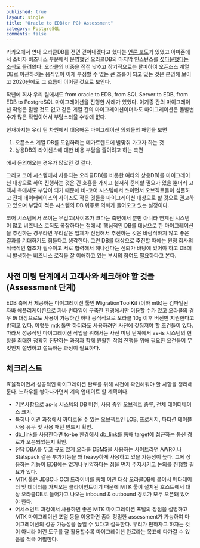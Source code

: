 ```yaml
---
published: true
layout: single
title: "Oracle to EDB(or PG) Assessment"
category: PostgreSQL
comments: false
---
```


카카오에서 연내 오라클DB를 전면 걷어내겠다고 했다는 [언론 보도](https://www.etnews.com/20200130000324?mc=em_003_00001)가 있었고 아마존에서 소비자 비즈니스 부문에서 운영했던 오라클DB의 마지막 인스턴스를 [셧다운했다는 소식](https://www.businessinsider.com/amazon-consumer-business-last-oracle-database-aws-2019-10)도 들려왔다. 오라클의 비중을 점점 낮추고 장기적으로는 탈피하여 오픈소스 계열 DB로 이관하려는 움직임이 이제 부정할 수 없는 큰 흐름이 되고 있는 것은 분명해 보이고 2020년에도 그 흐름이 이어질 것으로 보인다.  

작년에 회사 우리 팀에서도 from oracle to EDB, from SQL Server to EDB, from EDB to PostgreSQL 마이그레이션을 진행한 사례가 있었다. 이기종 간의 마이그레이션 작업은 말할 것도 없고 같은 계열 간의 마이그레이션이더라도 마이그레이션은 돌발변수가 많은 작업이어서 부담스러울 수밖에 없다.     

현재까지는 우리 팀 차원에서 대응해온 마이그레이션 의뢰들의 패턴을 보면 
1. 오픈소스 계열 DB를 도입하려는 메가트렌드에 발맞춰 가고자 하는 것 
2. 상용DB의 라이센스에 대한 비용 부담을 줄이려고 하는 측면

에서 문의해오는 경우가 많았던 것 같다.

그리고 코어 시스템에서 사용되는 오라클DB(를 비롯한 여타의 상용DB)를 마이그레이션 대상으로 하여 진행하는 것은 긴 호흡을 가지고 철저히 준비할 필요가 있을 뿐더러 고객사 측에서도 부담이 되기 때문에 비-코어 시스템에서 쓰이면서 오브젝트들이 심플하고 전체 데이터베이스의 사이즈도 작은 것들을 마이그레이션 대상으로 할 것으로 권고하고 있으며 부담이 적은 시스템의 DB 위주로 의뢰가 들어오고 있는 실정이다.  

코어 시스템에서 쓰이는 무겁고(사이즈가 크다는 측면에서 뿐만 아니라 연계된 시스템이 많고 비즈니스 로직도 복잡하다는 점에서) 핵심적인 DB를 대상으로 한 마이그레이션을 추진하는 경우라면 우리같은 업체가 전담해서 추진하는 것은 바람직하지 않고 좋은 결과를 기대하기도 힘들다고 생각한다. 그런 DB를 대상으로 추진할 때에는 원청 회사의 적극적인 협조가 필수이고 서로 협력해서 해나간다는 신뢰가 바탕에 있어야 하고 DB에서 발생하는 비즈니스 로직을 잘 이해하고 있는 부서의 참여도 필요하다고 본다. 

## 사전 미팅 단계에서 고객사와 체크해야 할 것들 (Assessment 단계)

EDB 측에서 제공하는 마이그레이션 툴인 **M**igration**T**ool**K**it (이하 mtk)는 컴파일된 자바 애플리케이션으로 자바 런타임이 구축한 환경에서만 이용할 수가 있고 오라클의 경우 9i 대상으로도 사용이 가능하긴 하나 공식적으로 오라클 10g 이후 버전만 지원한다고 밝히고 있다. 이렇듯 mtk 툴만 하더라도 사용하려면 사전에 갖춰져야 할 조건들이 있다. 따라서 성공적인 마이그레이션 작업을 위해서는 사전 미팅 단계에서 as-is 시스템의 현황을 최대한 정확히 진단하는 과정과 함께 원활한 작업 진행을 위해 필요한 요건들이 무엇인지 설명하고 설득하는 과정이 필요하다.  

## 체크리스트 
효율적이면서 성공적인 마이그레이션 완료를 위해 사전에 확인해둬야 할 사항을 정리해둔다. 노하우를 쌓아나가면서 계속 업데이트 할 계획이다.   

* 기본사항으로 as-is 시스템의 DB 버전, 사용 중인 오브젝트 종류, 전체 데이터베이스 크기.  
* 특히나 이관 과정에서 까다로울 수 있는 오브젝트인 LOB, 프로시저, 파티션 테이블 사용 유무 및 사용 패턴 반드시 확인.
* db_link를 사용한다면 to-be 환경에서 db_link를 통해 target에 접근하는 통신 경로가 오픈되었는지 확인.  
* 전담 DBA를 두고 규모 있게 오라클 DBMS을 사용하는 사이트라면 AWR이나 Statspack 같은 부가기능을 꽤 heavy하게 사용하고 있을 가능성이 높다. 그에 상응하는 기능이 EDB에는 없거나 빈약하다는 점을 먼저 주지시키고 논의를 진행할 필요가 있다. 
* MTK 툴은 JDBC나 OCI 드라이버를 통해 이관 대상 오라클DB에 붙어서 메타데이터 및 데이터를 가져오는 클라이언트이기 때문에 MTK 툴이 설치된 호스트에서 대상 오라클DB로 들어가고 나오는 inbound & outbound 경로가 모두 오픈돼 있어야 한다.
* 어세스먼트 과정에서 사용하면 좋은 MTK 마이그레이션 포털의 장점을 설명하고 MTK 마이그레이션 포털 등을 이용하면 좀더 정밀한 assessment가 가능하여 마이그레이션의 성공 가능성을 높일 수 있다고 설득한다. 우리가 편하자고 하자는 것이 아니라 이런 도구를 잘 활용할수록 마이그레이션 완료라는 목표에 다가갈 수 있음을 적극 어필한다.     
